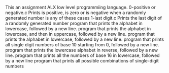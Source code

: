 This an assignment ALX low level programmiing language.
0-positive or negative.c Prints is positive, is zero or is negative when a randomly generated number is any of these cases
1-last digit.c Prints the last digit of a randomly generated number
program that prints the alphabet in lowercase, followed by a new line.
program that prints the alphabet in lowercase, and then in uppercase, followed by a new line.
program that prints the alphabet in lowercase, followed by a new line.
program that prints all single digit numbers of base 10 starting from 0, followed by a new line.
program that prints the lowercase alphabet in reverse, followed by a new line.
program that prints all the numbers of base 16 in lowercase, followed by a new line
program that prints all possible combinations of single-digit numbers
